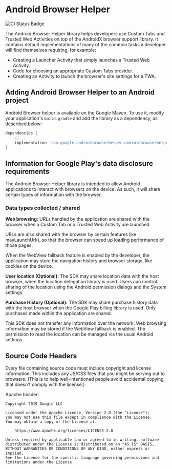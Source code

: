 # Android Browser Helper

![CI Status Badge](https://github.com/GoogleChrome/android-browser-helper/workflows/Android%20CI/badge.svg)

The Android Browser Helper library helps developers use Custom Tabs and Trusted
Web Activities on top of the AndroidX browser support library.
It contains default implementations of many of the common tasks a
developer will find themselves requiring, for example:

* Creating a Launcher Activity that simply launches a Trusted Web Activity.
* Code for choosing an appropriate Custom Tabs provider.
* Creating an Activity to launch the browser's site settings for a TWA.

## Adding Android Browser Helper to an Android project

Android Browser helper is available on the Google Maven. To use it, modify your application's
`build.gradle` and add the library as a dependency, as described below:

```gradle
dependencies {
    //...
    implementation 'com.google.androidbrowserhelper:androidbrowserhelper:2.3.0'
}

``` 

## Information for Google Play's data disclosure requirements

The Android Browser Helper library is intended to allow Android applications to interact with
browsers on the device. As such, it will share certain types of information with the browser.

### Data types collected / shared

**Web browsing:** URLs handled by the application are shared with the browser when a Custom Tab
or a Trusted Web Activity are launched.

URLs are also shared with the browser by certain features like mayLaunchUrl(), so that the
browser can speed up loading performance of those pages.

When the WebView fallback feature  is enabled by the developer, the application may store the
navigation history and browser storage, like cookies on the device.

**User location (Optional):** The SDK may share location data with the host browser, when the
location delegation library is used. Users can control sharing of the location using the
Android permission dialogs and the System settings. 

**Purchase History (Optional):** The SDK may share purchase history data with the host browser
when the Google Play billing library is used. Only purchases made within the application are
shared.

This SDK does not transfer any information over the network. Web browsing information may be
stored if the WebView fallback is enabled. The permission to read the location can be managed
via the usual Android settings.
  
## Source Code Headers

Every file containing source code must include copyright and license
information. This includes any JS/CSS files that you might be serving out to
browsers. (This is to help well-intentioned people avoid accidental copying that
doesn't comply with the license.)

Apache header:

    Copyright 2019 Google LLC

    Licensed under the Apache License, Version 2.0 (the "License");
    you may not use this file except in compliance with the License.
    You may obtain a copy of the License at

        https://www.apache.org/licenses/LICENSE-2.0

    Unless required by applicable law or agreed to in writing, software
    distributed under the License is distributed on an "AS IS" BASIS,
    WITHOUT WARRANTIES OR CONDITIONS OF ANY KIND, either express or implied.
    See the License for the specific language governing permissions and
    limitations under the License.
